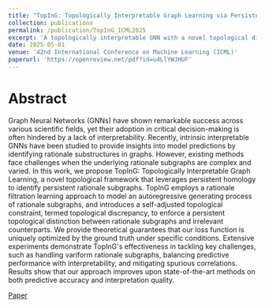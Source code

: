 ```yaml
---
title: "TopInG: Topologically Interpretable Graph Learning via Persistent Rationale Filtration"
collection: publications
permalink: /publication/TopInG_ICML2025
excerpt: 'A topologically interpretable GNN with a novel topological discrepancy loss is proved to be uniquely optimized by ground truth.'
date: 2025-05-01
venue: '42nd International Conference on Machine Learning (ICML)'
paperurl: 'https://openreview.net/pdf?id=u4LlYWJHUF'
---
```


# Abstract
Graph Neural Networks (GNNs) have shown remarkable success across various scientific fields, yet their adoption in critical decision-making is often hindered by a lack of interpretability. Recently, intrinsic interpretable GNNs have been studied to provide insights into model predictions by identifying rationale substructures in graphs. However, existing methods face challenges when the underlying rationale subgraphs are complex and varied. In this work, we propose TopInG: Topologically Interpretable Graph Learning, a novel topological framework that leverages persistent homology to identify persistent rationale subgraphs. TopInG employs a rationale filtration learning approach to model an autoregressive generating process of rationale subgraphs, and introduces a self-adjusted topological constraint, termed topological discrepancy, to enforce a persistent topological distinction between rationale subgraphs and irrelevant counterparts. We provide theoretical guarantees that our loss function is uniquely optimized by the ground truth under specific conditions. Extensive experiments demonstrate TopInG's effectiveness in tackling key challenges, such as handling variform rationale subgraphs, balancing predictive performance with interpretability, and mitigating spurious correlations. Results show that our approach improves upon state-of-the-art methods on both predictive accuracy and interpretation quality.

[Paper](https://openreview.net/pdf?id=u4LlYWJHUF) 